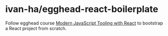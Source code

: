 # ivan-ha/egghead-react-boilerplate

Follow egghead course [Modern JavaScript Tooling with React](https://egghead.io/courses/modern-javascript-tooling-with-react) to bootstrap a React project from scratch.
